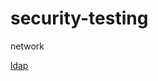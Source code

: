 # security-testing
network

[ldap](https://github.com/aarav102/security-testing/blob/master/network/ldap)

